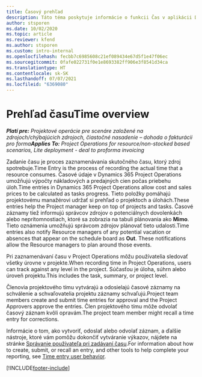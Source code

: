 ```yaml
---
title: Časový prehľad
description: Táto téma poskytuje informácie o funkcii Čas v aplikácii Dynamics 365 Project Operations.
author: stsporen
ms.date: 10/02/2020
ms.topic: article
ms.reviewer: kfend
ms.author: stsporen
ms.custom: intro-internal
ms.openlocfilehash: fecbb7c6985608c21ef089434e67d5f1e47f06ec
ms.sourcegitcommit: 0fafe022731f0e1e8693382ff906e3f8541d34ca
ms.translationtype: HT
ms.contentlocale: sk-SK
ms.lasthandoff: 07/07/2021
ms.locfileid: "6369080"
---
```

# <a name="time-overview"></a><span data-ttu-id="6f243-103">Prehľad času</span><span class="sxs-lookup"><span data-stu-id="6f243-103">Time overview</span></span>

<span data-ttu-id="6f243-104">_**Platí pre:** Projektové operácie pre scenáre založené na zdrojoch/chýbajúcich zdrojoch, čiastočné nasadenie – dohoda o fakturácii pro forma_</span><span class="sxs-lookup"><span data-stu-id="6f243-104">_**Applies To:** Project Operations for resource/non-stocked based scenarios, Lite deployment - deal to proforma invoicing_</span></span>

<span data-ttu-id="6f243-105">Zadanie času je proces zaznamenávania skutočného času, ktorý zdroj spotrebuje.</span><span class="sxs-lookup"><span data-stu-id="6f243-105">Time Entry is the process of recording the actual time that a resource consumes.</span></span> <span data-ttu-id="6f243-106">Časové údaje v Dynamics 365 Project Operations umožňujú výpočty nákladových a predajných cien počas priebehu úloh.</span><span class="sxs-lookup"><span data-stu-id="6f243-106">Time entries in Dynamics 365 Project Operations allow cost and sales prices to be calculated as tasks progress.</span></span> <span data-ttu-id="6f243-107">Tieto položky pomáhajú projektovému manažérovi udržať si prehľad o projektoch a úlohách.</span><span class="sxs-lookup"><span data-stu-id="6f243-107">These entries help the Project manager keep on top of projects and tasks.</span></span> <span data-ttu-id="6f243-108">Časové záznamy tiež informujú správcov zdrojov o potenciálnych dovolenkách alebo neprítomnostiach, ktoré sa zobrazia na tabuli plánovania ako **Mimo**. Tieto oznámenia umožňujú správcom zdrojov plánovať tieto udalosti.</span><span class="sxs-lookup"><span data-stu-id="6f243-108">Time entries also notify Resource managers of any potential vacation or absences that appear on the schedule board as **Out**. These notifications allow the Resource managers to plan around those events.</span></span>

<span data-ttu-id="6f243-109">Pri zaznamenávaní času v Project Operations môžu používatelia sledovať všetky úrovne v projekte.</span><span class="sxs-lookup"><span data-stu-id="6f243-109">When recording time in Project Operations, users can track against any level in the project.</span></span> <span data-ttu-id="6f243-110">Súčasťou je úloha, súhrn alebo úroveň projektu.</span><span class="sxs-lookup"><span data-stu-id="6f243-110">This includes the task, summary, or project level.</span></span>

<span data-ttu-id="6f243-111">Členovia projektového tímu vytvárajú a odosielajú časové záznamy na schválenie a schvaľovatelia projektu záznamy schvaľujú.</span><span class="sxs-lookup"><span data-stu-id="6f243-111">Project team members create and submit time entries for approval and the Project Approvers approve the entries.</span></span> <span data-ttu-id="6f243-112">Člen projektového tímu môže odvolať časový záznam kvôli opravám.</span><span class="sxs-lookup"><span data-stu-id="6f243-112">The project team member might recall a time entry for corrections.</span></span>

<span data-ttu-id="6f243-113">Informácie o tom, ako vytvoriť, odoslať alebo odvolať záznam, a ďalšie nástroje, ktoré vám pomôžu dokončiť vytváranie výkazov, nájdete na stránke [Správanie používateľa pri zadávaní času](ui-behavior-time.md).</span><span class="sxs-lookup"><span data-stu-id="6f243-113">For information about how to create, submit, or recall an entry, and other tools to help complete your reporting, see [Time entry user behavior](ui-behavior-time.md).</span></span>



[!INCLUDE[footer-include](../includes/footer-banner.md)]